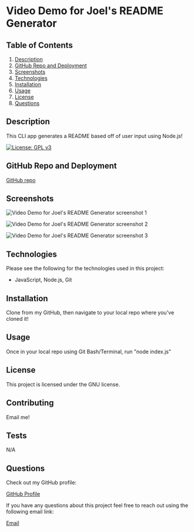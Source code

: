 # Video Demo for Joel's README Generator

## Table of Contents

1. [Description](#Description)
2. [GitHub Repo and Deployment](#GitHub-Repo-and-Deployment)
3. [Screenshots](#Screenshots)
4. [Technologies](#Technologies)
5. [Installation](#Installation)
6. [Usage](#Usage)
7. [License](#License)
8. [Questions](#Questions)

## Description

This CLI app generates a README based off of user input using Node.js!

[![License: GPL v3](https://img.shields.io/badge/License-GPLv3-blue.svg)](https://www.gnu.org/licenses/gpl-3.0)

## GitHub Repo and Deployment

[GitHub repo](https://github.com/jre23/README-generator)

## Screenshots

![Video Demo for Joel's README Generator screenshot 1]()

![Video Demo for Joel's README Generator screenshot 2]()

![Video Demo for Joel's README Generator screenshot 3]()

## Technologies

Please see the following for the technologies used in this project:

* JavaScript, Node.js, Git

## Installation

Clone from my GitHub, then navigate to your local repo where you've cloned it!

## Usage

Once in your local repo using Git Bash/Terminal, run "node index.js"

## License

This project is licensed under the GNU license.

## Contributing

Email me!

## Tests

N/A

## Questions

Check out my GitHub profile:

[GitHub Profile](https://github.com/jre23)

If you have any questions about this project feel free to reach out using the following email link:

[Email](mailto:jre.estrada@gmail.com)
